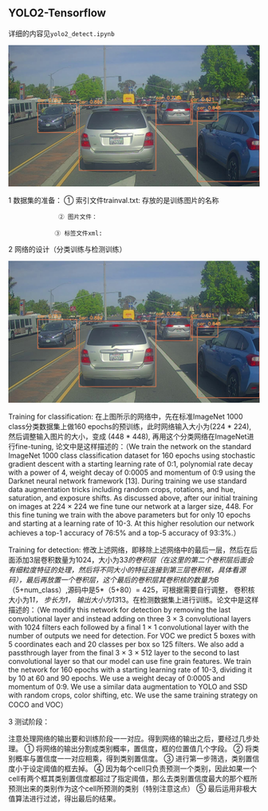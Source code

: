 ## YOLO2-Tensorflow

详细的内容见`yolo2_detect.ipynb`

![](images/dect.jpg)

1	数据集的准备： ① 索引文件trainval.txt: 存放的是训练图片的名称
                 
                  ② 图片文件：
                   
                 ③ 标签文件xml:
                     

2	网络的设计（分类训练与检测训练）

   ![](images/dect.jpg)
   
   Training for classification: 在上图所示的网络中，先在标准ImageNet 1000 class分类数据集上做160 epochs的预训练，此时网络输入大小为(224 * 224), 然后调整输入图片的大小，变成 (448 * 448), 再用这个分类网络在ImageNet进行fine-tuning, 论文中是这样描述的：（We train the network on the standard ImageNet 1000 class classification dataset for 160 epochs using stochastic gradient descent with a starting learning rate of 0:1, polynomial rate decay with a power of 4, weight decay of 0:0005 and momentum of 0:9 using the Darknet neural network framework [13]. During training we use standard data augmentation tricks including random crops, rotations, and hue, saturation, and exposure shifts. As discussed above, after our initial training on images at 224 × 224 we fine tune our network at a larger size, 448. For this fine tuning we train with the above parameters but for only 10 epochs and starting at a learning rate of 10-3. At this higher resolution our network achieves a top-1 accuracy of 76:5% and a top-5 accuracy of 93:3%.）

   Training for detection: 修改上述网络，即移除上述网络中的最后一层，然后在后面添加3层卷积数量为1024，大小为3*3的卷积层（在这里的第二个卷积层后面会有细粒度特征的处理，然后将不同大小的特征连接到第三层卷积核，具体看源码），最后再放置一个卷积层，这个最后的卷积层其卷积核的数量为B*（5+num_class）,源码中是5*（5+80）= 425，可根据需要自行调整， 卷积核大小为1*1， 步长为1， 输出大小为13*13。在检测数据集上进行训练。论文中是这样描述的：（We modify this network for detection by removing the last convolutional layer and instead
adding on three 3 × 3 convolutional layers with 1024 filters each followed by a final 1 × 1 convolutional layer with the number of outputs we need for detection. For VOC we predict 5 boxes with 5 coordinates each and 20 classes per box so 125 filters. We also add a passthrough layer from the final 3 × 3 × 512 layer to the second to last convolutional layer so that our model can use fine grain features. We train the network for 160 epochs with a starting learning rate of 10-3, dividing it by 10 at 60 and 90 epochs. We use a weight decay of 0:0005 and momentum of 0:9. We use a similar data augmentation to YOLO and SSD with random crops, color shifting, etc. We use the same training strategy on COCO and VOC）

3	测试阶段：

注意处理网络的输出要和训练阶段一一对应。得到网络的输出之后，要经过几步处理。
① 将网络的输出分割成类别概率，置信度，框的位置值几个字段。
② 将类别概率与置信度一一对应相乘，得到类别置信度。
③ 进行第一步筛选，类别置信度小于设定阈值的框去掉。
④ 因为每个cell只负责预测一个类别，因此如果一个cell有两个框其类别置信度都超过了指定阈值，那么去类别置信度最大的那个框所预测出来的类别作为这个cell所预测的类别（特别注意这点）
⑤ 最后运用非极大值算法进行过滤，得出最后的结果。
